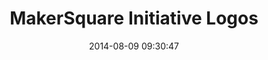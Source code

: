 ---
layout: portfolio-entry
title:  "MakerSquare Initiative Logos"
projectid: mks-logos
permalink: mks-logos/
date:   2014-08-09 09:30:47
---